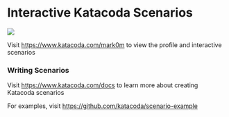 # Interactive Katacoda Scenarios

[![](http://shields.katacoda.com/katacoda/mark0m/count.svg)](https://www.katacoda.com/mark0m "Get your profile on Katacoda.com")

Visit https://www.katacoda.com/mark0m to view the profile and interactive scenarios

### Writing Scenarios
Visit https://www.katacoda.com/docs to learn more about creating Katacoda scenarios

For examples, visit https://github.com/katacoda/scenario-example
